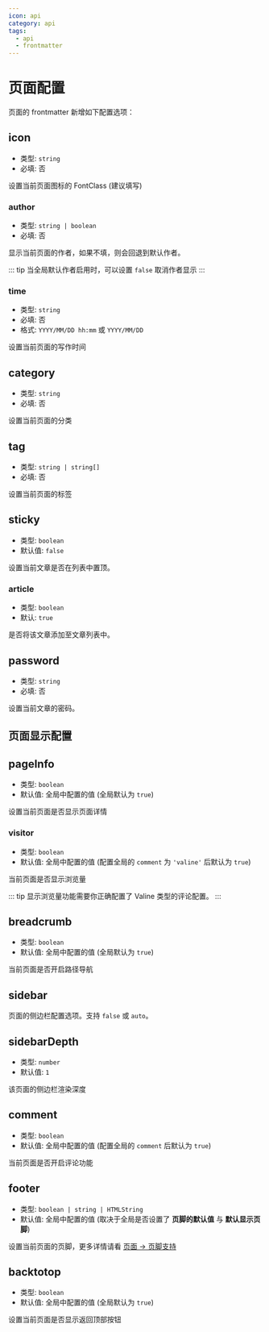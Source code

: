 ```yaml
---
icon: api
category: api
tags: 
  - api
  - frontmatter
---
```


# 页面配置

页面的 frontmatter 新增如下配置选项：

## icon

- 类型: `string`
- 必填: 否

设置当前页面图标的 FontClass (建议填写)

### author

- 类型: `string | boolean`
- 必填: 否

显示当前页面的作者，如果不填，则会回退到默认作者。

::: tip
当全局默认作者启用时，可以设置 `false` 取消作者显示
:::

### time

- 类型: `string`
- 必填: 否
- 格式: `YYYY/MM/DD hh:mm` 或 `YYYY/MM/DD`

设置当前页面的写作时间

## category

- 类型: `string`
- 必填: 否

设置当前页面的分类

## tag

- 类型: `string | string[]`
- 必填: 否

设置当前页面的标签

## sticky

- 类型: `boolean`
- 默认值: `false`

设置当前文章是否在列表中置顶。

### article

- 类型: `boolean`
- 默认: `true`

是否将该文章添加至文章列表中。

## password

- 类型: `string`
- 必填: 否

设置当前文章的密码。

## 页面显示配置

## pageInfo

- 类型: `boolean`
- 默认值: 全局中配置的值 (全局默认为 `true`)

设置当前页面是否显示页面详情

### visitor

- 类型: `boolean`
- 默认值: 全局中配置的值 (配置全局的 `comment` 为 `'valine'` 后默认为 `true`)

当前页面是否显示浏览量

::: tip
显示浏览量功能需要你正确配置了 Valine 类型的评论配置。
:::

## breadcrumb

- 类型: `boolean`
- 默认值: 全局中配置的值 (全局默认为 `true`)

当前页面是否开启路径导航

## sidebar

页面的侧边栏配置选项。支持 `false` 或 `auto`。

## sidebarDepth

- 类型: `number`
- 默认值: `1`

该页面的侧边栏渲染深度

## comment

- 类型: `boolean`
- 默认值: 全局中配置的值 (配置全局的 `comment` 后默认为 `true`)

当前页面是否开启评论功能

## footer

- 类型: `boolean | string | HTMLString`
- 默认值: 全局中配置的值 (取决于全局是否设置了 **页脚的默认值** 与 **默认显示页脚**)

设置当前页面的页脚，更多详情请看 [页面 → 页脚支持](../guide/layout/page.md#页脚支持)

## backtotop

- 类型: `boolean`
- 默认值: 全局中配置的值 (全局默认为 `true`)

设置当前页面是否显示返回顶部按钮
